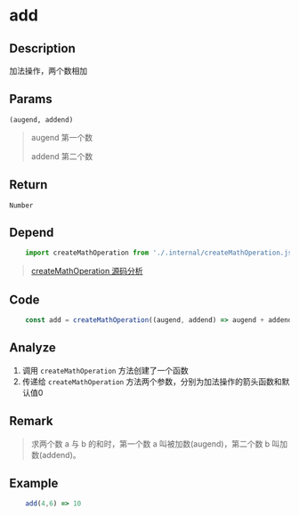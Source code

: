 # add

## Description 
加法操作，两个数相加
## Params
`(augend, addend)`
> augend 第一个数
> 
> addend 第二个数
> 


## Return
`Number`

## Depend
```js
    import createMathOperation from './.internal/createMathOperation.js'
```
> [createMathOperation 源码分析](../internal/createMathOperation.md)

## Code
```js
    const add = createMathOperation((augend, addend) => augend + addend, 0)
```

## Analyze
1. 调用 `createMathOperation` 方法创建了一个函数
2. 传递给 `createMathOperation` 方法两个参数，分别为加法操作的箭头函数和默认值0

## Remark
> 求两个数 a 与 b 的和时，第一个数 a 叫被加数(augend)，第二个数 b 叫加数(addend)。

## Example
```js
    add(4,6) => 10
```
